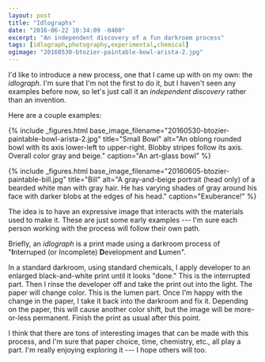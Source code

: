 ```yaml
---
layout: post
title: "Idlographs"
date: "2016-06-22 10:34:09 -0400"
excerpt: "An independent discovery of a fun darkroom process"
tags: [idlograph,photography,experimental,chemical]
ogimage: "20160530-btozier-paintable-bowl-arista-2.jpg"
---
```


I'd like to introduce a new process, one that I came up with on my own: the _idlograph_. I'm sure that I'm not the first to do it, but I haven't seen any examples before now, so let's just call it an *independent discovery* rather than an invention.

Here are a couple examples:

{% include _figures.html
  base_image_filename="20160530-btozier-paintable-bowl-arista-2.jpg"
  title="Small Bowl"
  alt="An oblong rounded bowl with its axis lower-left to upper-right. Blobby stripes follow its axis. Overall color gray and beige."
  caption="An art-glass bowl"
%}

{% include _figures.html
  base_image_filename="20160605-btozier-paintable-bill.jpg"
  title="Bill"
  alt="A gray-and-beige portrait (head only) of a bearded white man with gray hair. He has varying shades of gray around his face with darker blobs at the edges of his head."
  caption="Exuberance!"
%}

The idea is to have an expressive image that interacts with the materials used to make it. These are just some early examples --- I'm sure each person working with the process will follow their own path.

Briefly, an _idlograph_ is a print made using a darkroom process of "**I**nterruped (or Incomplete) **D**evelopment and **L**umen".

In a standard darkroom, using standard chemicals, I apply developer to an enlarged black-and-white print until it looks "done." This is the interrupted part. Then I rinse the developer off and take the print out into the light. The paper will change color. This is the lumen part. Once I'm happy with the change in the paper, I take it back into the darkroom and fix it. Depending on the paper, this will cause another color shift, but the image will be more-or-less permanent. Finish the print as usual after this point.

I think that there are tons of interesting images that can be made with this process, and I'm sure that paper choice, time, chemistry, etc., all play a part. I'm really enjoying exploring it --- I hope others will too.
